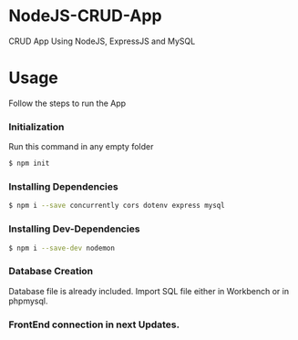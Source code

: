 # NodeJS-CRUD-App

CRUD App Using NodeJS, ExpressJS and MySQL

# Usage

Follow the steps to run the App

### Initialization

Run this command in any empty folder

```sh
$ npm init
```

### Installing Dependencies

```sh
$ npm i --save concurrently cors dotenv express mysql
```

### Installing Dev-Dependencies

```sh
$ npm i --save-dev nodemon
```

### Database Creation

Database file is already included. Import SQL file either in Workbench or in phpmysql.

### FrontEnd connection in next Updates.
